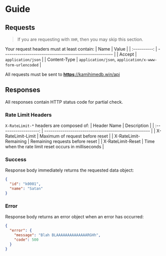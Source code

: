 # Guide

## Requests
> If you are requesting with `XHR`, then you may skip this section.

Your request headers must at least contain:
|     Name     | Value                                                   |
| :----------: | ------------------------------------------------------- |
|    Accept    | `application/json`                                      |
| Content-Type | `application/json`, `application/x-www-form-urlencoded` |

All requests must be sent to [__https__://kamihimedb.win/api](https://kamihimedb.win/api)

## Responses
All responses contain HTTP status code for partial check.

### Rate Limit Headers
`X-RateLimit-*` headers are composed of:
|      Header Name      | Description                                           |
| :-------------------: | ----------------------------------------------------- |
|   X-RateLimit-Limit   | Maximum of request before reset                       |
| X-RateLimit-Remaining | Remaining requests before reset                       |
|   X-RateLimit-Reset   | Time when the rate limit reset occurs in milliseconds |

### Success
Response body immediately returns the requested data object:

```json
{
  "id": "k0001",
  "name": "Satan"
}
```

### Error
Response body returns an error object when an error has occurred:

```json
{
  "error": {
    "message": "Blah BLAAAAAAAAAAAAAARGHh",
    "code": 500
  }
}
```
